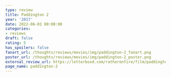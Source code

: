 ```yaml
---
type: review
title: Paddington 2
year: '2017'
date: 2022-06-01 00:00:00
categories:
- reviews
draft: false
rating: 5
has_spoilers: false
fanart_url: /thoughts/reviews/movies/img/paddington-2_fanart.png
poster_url: /thoughts/reviews/movies/img/paddington-2_poster.png
external_review_url: https://letterboxd.com/ratheronfire/film/paddington-2/
page_name: paddington-2
---
```


